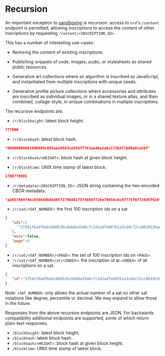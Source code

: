 Recursion
=========

An important exception to [sandboxing](../inscriptions.md#sandboxing) is
recursion: access to `ord`'s `/content` endpoint is permitted, allowing
inscriptions to access the content of other inscriptions by requesting
`/content/<INSCRIPTION_ID>`.

This has a number of interesting use-cases:

- Remixing the content of existing inscriptions.

- Publishing snippets of code, images, audio, or stylesheets as shared public
  resources.

- Generative art collections where an algorithm is inscribed as JavaScript,
  and instantiated from multiple inscriptions with unique seeds.

- Generative profile picture collections where accessories and attributes are
  inscribed as individual images, or in a shared texture atlas, and then
  combined, collage-style, in unique combinations in multiple inscriptions.

The recursive endpoints are:

- `/r/blockheight`: latest block height.

```json
777000
```

- `/r/blockhash`: latest block hash.

```json
"000000000019d6689c085ae165831e934ff763ae46a2a6c172b3f1b60a8ce26f"
```

- `/r/blockhash/<HEIGHT>`: block hash at given block height.

- `/r/blocktime`: UNIX time stamp of latest block.

```json
1700770905
```

- `/r/metadata/<INSCRIPTION_ID>`: JSON string containing the
  hex-encoded CBOR metadata.

```json
"a2657469746c65664d656d6f727966617574686f726e79656c6c6f775f6f72645f626f74"
```

- `/r/sat/<SAT_NUMBER>`: the first 100 inscription ids on a sat.

```json
{
   "ids":[
      "17541f6adf6eb160d52bc6eb0a3546c7c1d2adfe607b1a3cddc72cc0619526adi0"
   ],
   "more":false,
   "page":0
}
```

- `/r/sat/<SAT_NUMBER>/<PAGE>`: the set of 100 inscription ids on `<PAGE>`.
- `/r/sat/<SAT_NUMBER>/at/<INDEX>`: the inscription id at `<INDEX>` of all
  inscriptions on a sat.

```json
{
   "id":"17541f6adf6eb160d52bc6eb0a3546c7c1d2adfe607b1a3cddc72cc0619526adi0"
}
```

Note: `<SAT_NUMBER>` only allows the actual number of a sat no other sat
notations like degree, percentile or decimal. We may expand to allow those in
the future.

Responses from the above recursive endpoints are JSON. For backwards
compatibility additional endpoints are supported, some of which return
plain-text responses.

- `/blockheight`: latest block height.
- `/blockhash`: latest block hash.
- `/blockhash/<HEIGHT>`: block hash at given block height.
- `/blocktime`: UNIX time stamp of latest block.
